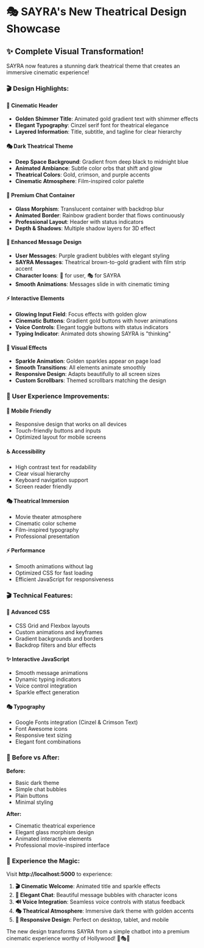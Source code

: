 # 🎭 SAYRA's New Theatrical Design Showcase

## ✨ **Complete Visual Transformation!**

SAYRA now features a stunning dark theatrical theme that creates an immersive cinematic experience!

### 🎬 **Design Highlights:**

#### **🌟 Cinematic Header**
- **Golden Shimmer Title**: Animated gold gradient text with shimmer effects
- **Elegant Typography**: Cinzel serif font for theatrical elegance
- **Layered Information**: Title, subtitle, and tagline for clear hierarchy

#### **🎭 Dark Theatrical Theme**
- **Deep Space Background**: Gradient from deep black to midnight blue
- **Animated Ambiance**: Subtle color orbs that shift and glow
- **Theatrical Colors**: Gold, crimson, and purple accents
- **Cinematic Atmosphere**: Film-inspired color palette

#### **💎 Premium Chat Container**
- **Glass Morphism**: Translucent container with backdrop blur
- **Animated Border**: Rainbow gradient border that flows continuously
- **Professional Layout**: Header with status indicators
- **Depth & Shadows**: Multiple shadow layers for 3D effect

#### **🎪 Enhanced Message Design**
- **User Messages**: Purple gradient bubbles with elegant styling
- **SAYRA Messages**: Theatrical brown-to-gold gradient with film strip accent
- **Character Icons**: 👤 for user, 🎭 for SAYRA
- **Smooth Animations**: Messages slide in with cinematic timing

#### **⚡ Interactive Elements**
- **Glowing Input Field**: Focus effects with golden glow
- **Cinematic Buttons**: Gradient gold buttons with hover animations
- **Voice Controls**: Elegant toggle buttons with status indicators
- **Typing Indicator**: Animated dots showing SAYRA is "thinking"

#### **🎨 Visual Effects**
- **Sparkle Animation**: Golden sparkles appear on page load
- **Smooth Transitions**: All elements animate smoothly
- **Responsive Design**: Adapts beautifully to all screen sizes
- **Custom Scrollbars**: Themed scrollbars matching the design

### 🎯 **User Experience Improvements:**

#### **📱 Mobile Friendly**
- Responsive design that works on all devices
- Touch-friendly buttons and inputs
- Optimized layout for mobile screens

#### **♿ Accessibility**
- High contrast text for readability
- Clear visual hierarchy
- Keyboard navigation support
- Screen reader friendly

#### **🎭 Theatrical Immersion**
- Movie theater atmosphere
- Cinematic color scheme
- Film-inspired typography
- Professional presentation

#### **⚡ Performance**
- Smooth animations without lag
- Optimized CSS for fast loading
- Efficient JavaScript for responsiveness

### 🎬 **Technical Features:**

#### **🎨 Advanced CSS**
- CSS Grid and Flexbox layouts
- Custom animations and keyframes
- Gradient backgrounds and borders
- Backdrop filters and blur effects

#### **✨ Interactive JavaScript**
- Smooth message animations
- Dynamic typing indicators
- Voice control integration
- Sparkle effect generation

#### **🎭 Typography**
- Google Fonts integration (Cinzel & Crimson Text)
- Font Awesome icons
- Responsive text sizing
- Elegant font combinations

### 🌟 **Before vs After:**

**Before:**
- Basic dark theme
- Simple chat bubbles
- Plain buttons
- Minimal styling

**After:**
- Cinematic theatrical experience
- Elegant glass morphism design
- Animated interactive elements
- Professional movie-inspired interface

### 🎪 **Experience the Magic:**

Visit **http://localhost:5000** to experience:

1. **🎬 Cinematic Welcome**: Animated title and sparkle effects
2. **💬 Elegant Chat**: Beautiful message bubbles with character icons
3. **🔊 Voice Integration**: Seamless voice controls with status feedback
4. **🎭 Theatrical Atmosphere**: Immersive dark theme with golden accents
5. **📱 Responsive Design**: Perfect on desktop, tablet, and mobile

The new design transforms SAYRA from a simple chatbot into a premium cinematic experience worthy of Hollywood! 🌟🎭✨
